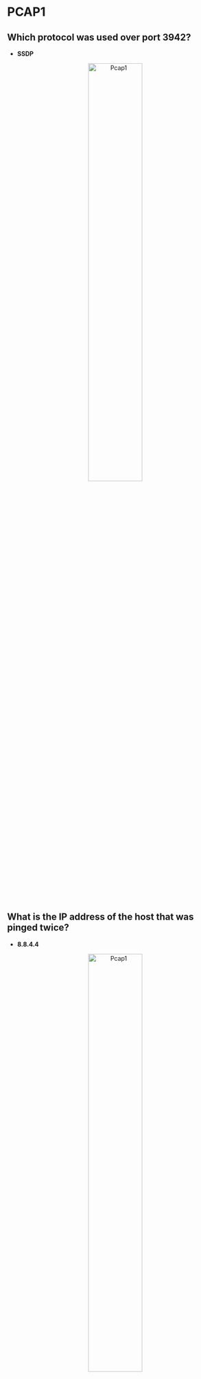 # PCAP1
## Which protocol was used over port 3942?
- **SSDP**
<p align="center"><img src="https://i.imgur.com/czu8bOk.png" height="50%" width="50%" alt="Pcap1"/></p>

## What is the IP address of the host that was pinged twice?
- **8.8.4.4**
<p align="center"><img src="https://i.imgur.com/ilITDlr.png" height="50%" width="50%" alt="Pcap1"/></p>


## How many DNS query response packets were captured?
- **90**
 <p align="center"> <img src="https://i.imgur.com/EjbRJVg.png" width="45% height="50%" /> <img src="https://i.imgur.com/va6W6tq.png" width="45%" height="50%" style="float:left"/> </p>

## What is the IP address of the host which sent the most number of bytes?
- **192.168.1.7**
 <p align="center"> <img src="https://i.imgur.com/JBJ7wxx.png" width="45% height="50%" /> <img src="https://i.imgur.com/DAOBxNK.png" width="45%" height="50%" style="float:left"/> </p>

